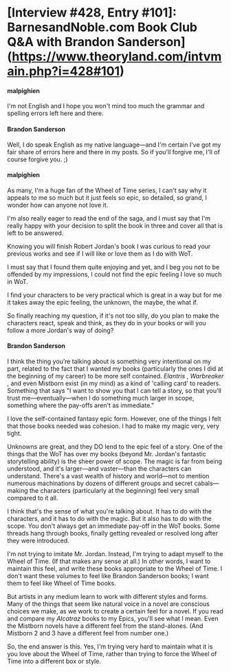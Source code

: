 # [Interview #428, Entry #101]: BarnesandNoble.com Book Club Q&A with Brandon Sanderson](https://www.theoryland.com/intvmain.php?i=428#101)

#### malpighien

I'm not English and I hope you won't mind too much the grammar and spelling errors left here and there.

#### Brandon Sanderson

Well, I do speak English as my native language—and I'm certain I've got my fair share of errors here and there in my posts. So if you'll forgive me, I'll of course forgive you. ;)

#### malpighien

As many, I'm a huge fan of the Wheel of Time series, I can't say why it appeals to me so much but it just feels so epic, so detailed, so grand, I wonder how can anyone not love it.

I'm also really eager to read the end of the saga, and I must say that I'm really happy with your decision to split the book in three and cover all that is left to be answered.

Knowing you will finish Robert Jordan's book I was curious to read your previous works and see if I will like or love them as I do with WoT.

I must say that I found them quite enjoying and yet, and I beg you not to be offended by my impressions, I could not find the epic feeling I love so much in WoT.

I find your characters to be very practical which is great in a way but for me it takes away the epic feeling, the unknown, the maybe, the what if.

So finally reaching my question, if it's not too silly, do you plan to make the characters react, speak and think, as they do in your books or will you follow a more Jordan's way of doing?

#### Brandon Sanderson

I think the thing you’re talking about is something very intentional on my part, related to the fact that I wanted my books (particularly the ones I did at the beginning of my career) to be more self contained.
*Elantris*
,
*Warbreaker*
, and even Mistborn exist (in my mind) as a kind of 'calling card' to readers. Something that says "I want to show you that I can tell a story, so that you'll trust me—eventually—when I do something much larger in scope, something where the pay-offs aren't as immediate."

I love the self-contained fantasy epic form. However, one of the things I felt that those books needed was cohesion. I had to make my magic very, very tight.

Unknowns are great, and they DO lend to the epic feel of a story. One of the things that the WoT has over my books (beyond Mr. Jordan's fantastic storytelling ability) is the sheer power of scope. The magic is far from being understood, and it's larger—and vaster—than the characters can understand. There's a vast wealth of history and world—not to mention numerous machinations by dozens of different groups and secret cabals—making the characters (particularly at the beginning) feel very small compared to it all.

I think that's the sense of what you're talking about. It has to do with the characters, and it has to do with the magic. But it also has to do with the scope. You don't always get an immediate pay-off in the WoT books. Some threads hang through books, finally getting revealed or resolved long after they were introduced.

I'm not trying to imitate Mr. Jordan. Instead, I'm trying to adapt myself to the Wheel of Time. (If that makes any sense at all.) In other words, I want to maintain this feel, and write these books appropriate to the Wheel of Time. I don't want these volumes to feel like Brandon Sanderson books; I want them to feel like Wheel of Time books.

But artists in any medium learn to work with different styles and forms. Many of the things that seem like natural voice in a novel are conscious choices we make, as we work to create a certain feel for a novel. If you read and compare my
*Alcatraz*
books to my Epics, you'll see what I mean. Even the Mistborn novels have a different feel from the stand-alones. (And Mistborn 2 and 3 have a different feel from number one.)

So, the end answer is this. Yes, I'm trying very hard to maintain what it is you love about the Wheel of Time, rather than trying to force the Wheel of Time into a different box or style.

